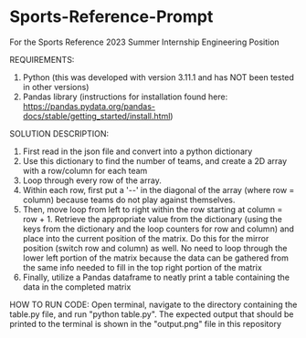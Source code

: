 # Sports-Reference-Prompt
For the Sports Reference 2023 Summer Internship Engineering Position

REQUIREMENTS:
1. Python (this was developed with version 3.11.1 and has NOT been tested in other versions)
2. Pandas library (instructions for installation found here: https://pandas.pydata.org/pandas-docs/stable/getting_started/install.html)

SOLUTION DESCRIPTION:
1. First read in the json file and convert into a python dictionary
2. Use this dictionary to find the number of teams, and create a 2D array with a row/column for each team
3. Loop through every row of the array. 
4. Within each row, first put a '--' in the diagonal of the array (where row = column) because teams do not play against themselves. 
5. Then, move loop from left to right within the row starting at column = row + 1. Retrieve the appropriate value from the dictionary (using the keys from the dictionary and the loop counters for row and column) and place into the current position of the matrix. Do this for the mirror position (switch row and column) as well. No need to loop through the lower left portion of the matrix because the data can be gathered from the same info needed to fill in the top right portion of the matrix
7. Finally, utilize a Pandas dataframe to neatly print a table containing the data in the completed matrix

HOW TO RUN CODE:
Open terminal, navigate to the directory containing the table.py file, and run "python table.py". The expected output that should be printed to the terminal is shown in the "output.png" file in this repository
